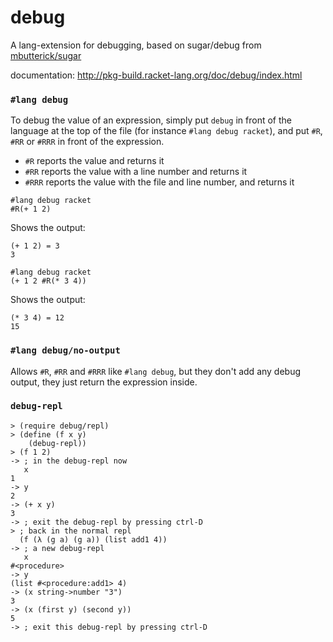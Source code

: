 debug
==
A lang-extension for debugging, based on sugar/debug from [mbutterick/sugar](https://github.com/mbutterick/sugar)

documentation: http://pkg-build.racket-lang.org/doc/debug/index.html

### `#lang debug`

To debug the value of an expression, simply put `debug` in front of the language at the top of
the file (for instance `#lang debug racket`), and put `#R`, `#RR` or `#RRR` in front of the
expression.

- `#R` reports the value and returns it
- `#RR` reports the value with a line number and returns it
- `#RRR` reports the value with the file and line number, and returns it

```racket
#lang debug racket
#R(+ 1 2)
```
Shows the output:
```
(+ 1 2) = 3
3
```

```racket
#lang debug racket
(+ 1 2 #R(* 3 4))
```
Shows the output:
```
(* 3 4) = 12
15
```

### `#lang debug/no-output`

Allows `#R`, `#RR` and `#RRR` like `#lang debug`, but they don't add any debug output, they just return the expression inside.

### `debug-repl`

```racket
> (require debug/repl)
> (define (f x y)
    (debug-repl))
> (f 1 2)
-> ; in the debug-repl now
   x
1
-> y
2
-> (+ x y)
3
-> ; exit the debug-repl by pressing ctrl-D
> ; back in the normal repl
  (f (λ (g a) (g a)) (list add1 4))
-> ; a new debug-repl
   x
#<procedure>
-> y
(list #<procedure:add1> 4)
-> (x string->number "3")
3
-> (x (first y) (second y))
5
-> ; exit this debug-repl by pressing ctrl-D
```

